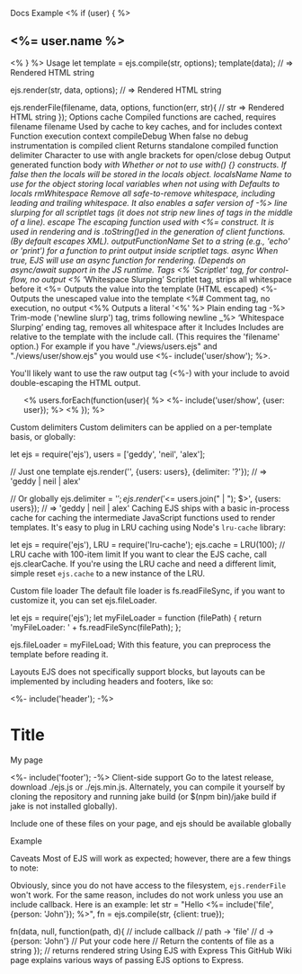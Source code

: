 Docs
Example
<% if (user) { %>
  <h2><%= user.name %></h2>
<% } %>
Usage
let template = ejs.compile(str, options);
template(data);
// => Rendered HTML string

ejs.render(str, data, options);
// => Rendered HTML string

ejs.renderFile(filename, data, options, function(err, str){
    // str => Rendered HTML string
});
Options
cache Compiled functions are cached, requires filename
filename Used by cache to key caches, and for includes
context Function execution context
compileDebug When false no debug instrumentation is compiled
client Returns standalone compiled function
delimiter Character to use with angle brackets for open/close
debug Output generated function body
_with Whether or not to use with() {} constructs. If false then the locals will be stored in the locals object.
localsName Name to use for the object storing local variables when not using with Defaults to locals
rmWhitespace Remove all safe-to-remove whitespace, including leading and trailing whitespace. It also enables a safer version of -%> line slurping for all scriptlet tags (it does not strip new lines of tags in the middle of a line).
escape The escaping function used with <%= construct. It is used in rendering and is .toString()ed in the generation of client functions. (By default escapes XML).
outputFunctionName Set to a string (e.g., 'echo' or 'print') for a function to print output inside scriptlet tags.
async When true, EJS will use an async function for rendering. (Depends on async/await support in the JS runtime.
Tags
<% 'Scriptlet' tag, for control-flow, no output
<%_ ‘Whitespace Slurping’ Scriptlet tag, strips all whitespace before it
<%= Outputs the value into the template (HTML escaped)
<%- Outputs the unescaped value into the template
<%# Comment tag, no execution, no output
<%% Outputs a literal '<%'
%> Plain ending tag
-%> Trim-mode ('newline slurp') tag, trims following newline
_%> ‘Whitespace Slurping’ ending tag, removes all whitespace after it
Includes
Includes are relative to the template with the include call. (This requires the 'filename' option.) For example if you have "./views/users.ejs" and "./views/user/show.ejs" you would use <%- include('user/show'); %>.

You'll likely want to use the raw output tag (<%-) with your include to avoid double-escaping the HTML output.

<ul>
  <% users.forEach(function(user){ %>
    <%- include('user/show', {user: user}); %>
  <% }); %>
</ul>
Custom delimiters
Custom delimiters can be applied on a per-template basis, or globally:

let ejs = require('ejs'),
    users = ['geddy', 'neil', 'alex'];

// Just one template
ejs.render('<?= users.join(" | "); ?>', {users: users},
    {delimiter: '?'});
// => 'geddy | neil | alex'

// Or globally
ejs.delimiter = '$';
ejs.render('<$= users.join(" | "); $>', {users: users});
// => 'geddy | neil | alex'
Caching
EJS ships with a basic in-process cache for caching the intermediate JavaScript functions used to render templates. It's easy to plug in LRU caching using Node's `lru-cache` library:

let ejs = require('ejs'),
    LRU = require('lru-cache');
ejs.cache = LRU(100); // LRU cache with 100-item limit
If you want to clear the EJS cache, call ejs.clearCache. If you're using the LRU cache and need a different limit, simple reset `ejs.cache` to a new instance of the LRU.

Custom file loader
The default file loader is fs.readFileSync, if you want to customize it, you can set ejs.fileLoader.

let ejs = require('ejs');
let myFileLoader = function (filePath) {
  return 'myFileLoader: ' + fs.readFileSync(filePath);
};

ejs.fileLoader = myFileLoad;
With this feature, you can preprocess the template before reading it.

Layouts
EJS does not specifically support blocks, but layouts can be implemented by including headers and footers, like so:

<%- include('header'); -%>
<h1>
  Title
</h1>
<p>
  My page
</p>
<%- include('footer'); -%>
Client-side support
Go to the latest release, download ./ejs.js or ./ejs.min.js. Alternately, you can compile it yourself by cloning the repository and running jake build (or $(npm bin)/jake build if jake is not installed globally).

Include one of these files on your page, and ejs should be available globally

Example
<div id="output"></div>
<script src="ejs.min.js"></script>
<script>
  let people = ['geddy', 'neil', 'alex'],
      html = ejs.render('<%= people.join(", "); %>', {people: people});
  // With jQuery:
  $('#output').html(html);
  // Vanilla JS:
  document.getElementById('output').innerHTML = html;
</script>
Caveats
Most of EJS will work as expected; however, there are a few things to note:

Obviously, since you do not have access to the filesystem, `ejs.renderFile` won't work.
For the same reason, includes do not work unless you use an include callback. Here is an example:
let str = "Hello <%= include('file', {person: 'John'}); %>",
      fn = ejs.compile(str, {client: true});

fn(data, null, function(path, d){ // include callback
  // path -> 'file'
  // d -> {person: 'John'}
  // Put your code here
  // Return the contents of file as a string
}); // returns rendered string
Using EJS with Express
This GitHub Wiki page explains various ways of passing EJS options to Express.

